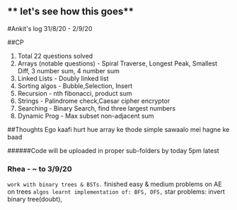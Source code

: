 ## ** let's see how this goes**


#Ankit's log 31/8/20 - 2/9/20

##CP
1. Total 22 questions solved
2. Arrays (notable questions) - Spiral Traverse, Longest Peak, Smallest Diff, 3 number sum, 4 number sum
3. Linked Lists - Doubly linked list
4. Sorting algos - Bubble,Selection, Insert
5. Recursion - nth  fibonacci, product sum
6. Strings - Palindrome check,Caesar cipher encryptor
7. Searching - Binary Search, find three largest numbers
8. Dynamic Prog - Max subset non-adjacent sum

##Thoughts
Ego kaafi hurt hue array ke thode simple sawaalo mei hagne ke baad

######Code will be uploaded in proper sub-folders by today 5pm latest


### Rhea - ~ to 3/9/20
` work with binary trees & BSTs.
` finished easy & medium problems on AE on trees
` algos learnt implementation of: BFS, DFS,
` star problems: invert binary tree(doubt), 